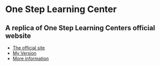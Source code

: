 # One Step Learning Center
## A replica of One Step Learning Centers official website 

* [The official site](http://onesteplearningcenter.org/)
* [My Version](https://razat94.github.io/OSLC/)
* [More information](https://razat94.github.io/portfolio/Projects/OSLCwebsite.html)
